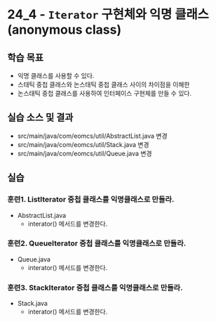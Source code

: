 # 24_4 - `Iterator` 구현체와 익명 클래스 (anonymous class)

## 학습 목표

- 익명 클래스를 사용할 수 있다.
- 스태틱 중첩 클래스와 논스태틱 중첩 클래스 사이의 차이점을 이해한
- 논스태틱 중첩 클래스를 사용하여 인터페이스 구현체를 만들 수 있다.


## 실습 소스 및 결과

- src/main/java/com/eomcs/util/AbstractList.java 변경
- src/main/java/com/eomcs/util/Stack.java 변경
- src/main/java/com/eomcs/util/Queue.java 변경

## 실습

### 훈련1. ListIterator 중첩 클래스를 익명클래스로 만들라.

- AbstractList.java
  - interator() 메서드를 변경한다.

### 훈련2. QueueIterator 중첩 클래스를 익명클래스로 만들라.

- Queue.java
  - interator() 메서드를 변경한다.

### 훈련3. StackIterator 중첩 클래스를 익명클래스로 만들라.

- Stack.java
  - interator() 메서드를 변경한다.
